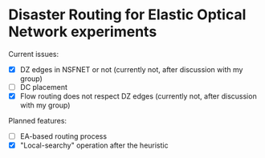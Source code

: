 # Disaster Routing for Elastic Optical Network experiments

Current issues:

- [x] DZ edges in NSFNET or not (currently not, after discussion with my group)
- [ ] DC placement
- [x] Flow routing does not respect DZ edges (currently not, after discussion with my group)

Planned features:

- [ ] EA-based routing process
- [x] "Local-searchy" operation after the heuristic
